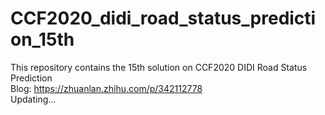 # CCF2020_didi_road_status_prediction_15th
This repository contains the 15th solution on CCF2020 DIDI Road Status Prediction <br/>
Blog: https://zhuanlan.zhihu.com/p/342112778 <br/>
Updating...
